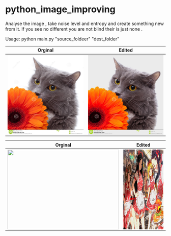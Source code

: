 # python_image_improving
Analyse the image , take noise level and entropy and create something new from it.
If you see no different you are not blind their is just none . 


Usage:
python main.py "source_foldeer" "dest_folder" 

Orginal                   |  Edited
:-------------------------:|:-------------------------:
<a href="url"><img src="https://raw.githubusercontent.com/Wiffzack/python_image_improving/main/normal.jpg?raw=true" align="left" height="250" width="350" ></a>  |  <a href="url"><img src="https://raw.githubusercontent.com/Wiffzack/python_image_improving/main/32.jpg?raw=true" align="left" height="250" width="350" ></a>
      

Orginal                   |  Edited
:-------------------------:|:-------------------------:
<a href="url"><img src="https://i.pximg.net/img-master/img/2018/04/02/01/46/06/68034282_p0_master1200.jpg?raw=true" align="left" height="250" width="350" ></a>  |  <a href="url"><img src="https://github.com/Wiffzack/python_image_improving/blob/main/img/16.jpg?raw=true" align="left" height="250" width="350" ></a>




